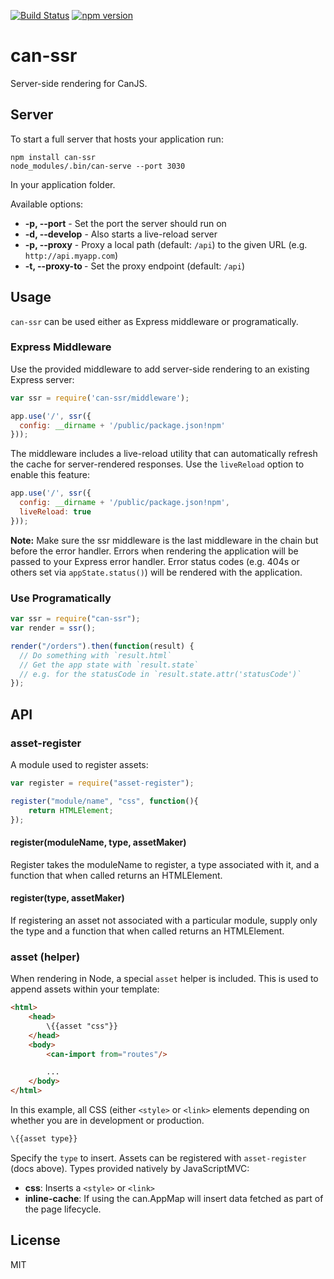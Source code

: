 <!--
@page can-ssr
@group can-ssr.node 0 Node
@group can-ssr.client 1 Client
@group can-ssr.helpers 2 Helpers
@group can-ssr.assets 3 Assets
-->

[![Build Status](https://travis-ci.org/canjs/can-ssr.svg?branch=master)](https://travis-ci.org/canjs/can-ssr)
[![npm version](https://badge.fury.io/js/can-ssr.svg)](http://badge.fury.io/js/can-ssr)

# can-ssr

Server-side rendering for CanJS.

## Server

To start a full server that hosts your application run:

```
npm install can-ssr  
node_modules/.bin/can-serve --port 3030
```

In your application folder.

Available options:

- __-p, --port__ - Set the port the server should run on
- __-d, --develop__ - Also starts a live-reload server
- __-p, --proxy__ <url> - Proxy a local path (default: `/api`) to the given URL (e.g. `http://api.myapp.com`)
- __-t, --proxy-to <path>__ - Set the proxy endpoint (default: `/api`)

## Usage

`can-ssr` can be used either as Express middleware or programatically.

### Express Middleware

Use the provided middleware to add server-side rendering to an existing Express server:

```js
var ssr = require('can-ssr/middleware');

app.use('/', ssr({
  config: __dirname + '/public/package.json!npm'
}));
```

The middleware includes a live-reload utility that can automatically refresh the cache for server-rendered responses. Use the `liveReload` option to enable this feature:

```js
app.use('/', ssr({
  config: __dirname + '/public/package.json!npm',
  liveReload: true
}));
```

__Note:__ Make sure the ssr middleware is the last middleware in the chain but before the error handler. Errors when rendering the application will be passed to your Express error handler. Error status codes (e.g. 404s or others set via `appState.status()`) will be rendered with the application.

### Use Programatically

```js
var ssr = require("can-ssr");
var render = ssr();

render("/orders").then(function(result) {
  // Do something with `result.html`
  // Get the app state with `result.state`
  // e.g. for the statusCode in `result.state.attr('statusCode')`
});
```

## API

### asset-register

A module used to register assets:

```js
var register = require("asset-register");

register("module/name", "css", function(){
	return HTMLElement;
});
```


#### register(moduleName, type, assetMaker)

Register takes the moduleName to register, a type associated with it, and a function that when called returns an HTMLElement.

#### register(type, assetMaker)

If registering an asset not associated with a particular module, supply only the type and a function that when called returns an HTMLElement.

### asset (helper)

When rendering in Node, a special `asset` helper is included. This is used to append assets within your template:

```html
<html>
	<head>
		\{{asset "css"}}
	</head>
	<body>
		<can-import from="routes"/>

		...
	</body>
</html>
```

In this example, all CSS (either `<style>` or `<link>` elements depending on whether you are in development or production.

```html
\{{asset type}}
```

Specify the `type` to insert. Assets can be registered with `asset-register` (docs above). Types provided natively by JavaScriptMVC:

* **css**: Inserts a `<style>` or `<link>`
* **inline-cache**: If using the can.AppMap will insert data fetched as part of the page lifecycle.

## License

MIT
